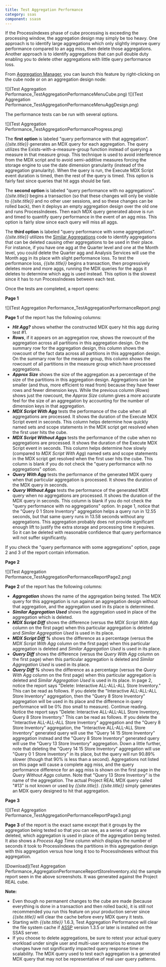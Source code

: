 ```yaml
---
title: Test Aggregation Performance
category: ssas
component: ssasm
---
```



If the ProcessIndexes phase of cube processing is exceeding the processing window, the aggregation design may simply be too heavy. One approach is to identify large aggregations which only slightly improve query performance compared to an agg miss, then delete those aggregations. Another approach is to identify aggregations that can pull double duty enabling you to delete other aggregations with little query performance loss.

From [Aggregation Manager](../AggregationManager), you can launch this feature by right-clicking on the cube node or on an aggregation design node:

![](Test Aggregation Performance_TestAggregationPerformanceMenuCube.png) ![](Test Aggregation Performance_TestAggregationPerformanceMenuAggDesign.png)

The performance tests can be run with several options.

![](Test Aggregation Performance_TestAggregationPerformanceProgress.png)

The **first option** is labeled "query performance with that aggregation". _{{site.title}}_ generates an MDX query for each aggregation. The query utilizes the Exists-with-a-measure-group function instead of querying a measure in that measure group. This technique is used to avoid interference from the MDX script and to avoid semi-additive measures forcing the storage engine to use the date dimension granularity (instead of the aggregation granularity). When the query is run, the Execute MDX Script event duration is timed, then the rest of the query is timed. This option is fairly fast since queries that hit aggs should be fast.

The **second option** is labeled "query performance with no aggregations". _{{site.title}}_ begins a transaction (so that these changes will only be visible to _{{site.title}}_ and no other user sessions, and so these changes can be rolled back), then it deploys an empty aggregation design over the old one and runs ProcessIndexes. Then each MDX query generated above is run and timed to quantify query performance in the event of an agg miss. This option is fairly slow since each query will miss all aggs.

The **third option** is labeled "query performance with some aggregations". _{{site.title}}_ utilizes the [Similar Aggregations](../SimilarAggregations) code to identify aggregations that can be deleted causing other aggregations to be used in their place. For instance, if you have one agg at the Quarter level and one at the Month level, you could delete the Quarter agg and Analysis Services will use the Month agg in its place with slight performance loss. To test the performance loss, _{{site.title}}_ begins a transaction, then progressively deletes more and more aggs, running the MDX queries for the aggs it deletes to determine which agg is used instead. This option is the slowest since it has to run ProcessIndexes between each test.

Once the tests are completed, a report opens:

**Page 1**

![](Test Aggregation Performance_TestAggregationPerformanceReport.png)

**Page 1** of the report has the following columns:
* **_Hit Agg?_** shows whether the constructed MDX query hit this agg during test #1.
* **_Rows_**, if it appears on an aggregation row, shows the rowcount of the aggregation across all partitions in this aggregation design. On the summary row for the aggregation design, this column shows the rowcount of the fact data across all partitions in this aggregation design. On the summary row for the measure group, this column shows the rowcount of all partitions in the measure group which have processed aggregations.
* **_Approx Size_** shows the size of the aggregation as a percentage of the size of the partitions in this aggregation design. Aggregations can be smaller (and thus, more efficient to read from) because they have fewer rows and fewer dimension keys. While the previous column (_Rows_) shows just the rowcount, the _Approx Size_ column gives a more accurate feel for the size of an aggregation by accounting for the number of dimension keys in that aggregation.
* **_MDX Script With Agg_** tests the performance of the cube when all aggregations are processed. It shows the duration of the Execute MDX Script event in seconds. This column helps determine how quickly named sets and scope statements in the MDX script get resolved when the first user hits the cube.
* **_MDX Script Without Aggs_** tests the performance of the cube when no aggregations are processed. It shows the duration of the Execute MDX Script event in seconds. This column helps determine how slowly (compared to _MDX Script With Agg_) named sets and scope statements in the MDX script get resolved when the first user hits the cube. This column is blank if you do not check the "query performance with no aggregations" option.
* **_Query With Agg_** tests the performance of the generated MDX query when that particular aggregation is processed. It shows the duration of the MDX query in seconds.
* **_Query Without Aggs_** tests the performance of the generated MDX query when no aggregations are processed. It shows the duration of the MDX query in seconds. This column is blank if you do not check the "query performance with no aggregations" option.
In page 1, notice that the "Query 0 1 Store Inventory" aggregation helps a query run in 12.55 seconds, but that same query runs in 13.58 seconds without any aggregations. This aggregation probably does not provide significant enough lift to justify the extra storage and processing time it requires. So it can be deleted with reasonable confidence that query performance will not suffer significantly.

If you check the "query performance with some aggregations" option, page 2 and 3 of the report contain information.

**Page 2**

![](Test Aggregation Performance_TestAggregationPerformanceReportPage2.png)

**Page 2** of the report has the following columns:
* **_Aggregation_** shows the name of the aggregation being tested. The MDX query for this aggregation is run against an aggregation design without that aggregation, and the aggregation used in its place is determined.
* **_Similar Aggregation Used_** shows the aggregation used in place of the aggregation which is deleted.
* **_MDX Script Diff_** shows the difference (versus the _MDX Script With Agg_ column on the first page) when this particular aggregation is deleted and _Similar Aggregation Used_ is used in its place.
* **_MDX Script Diff %_** shows the difference as a percentage (versus the _MDX Script With Agg_ column on the first page) when this particular aggregation is deleted and _Similar Aggregation Used_ is used in its place.
* **_Query Diff_** shows the difference (versus the _Query With Agg_ column on the first page) when this particular aggregation is deleted and _Similar Aggregation Used_ is used in its place.
* **_Query Diff %_** shows the difference as a percentage (versus the _Query With Agg_ column on the first page) when this particular aggregation is deleted and _Similar Aggregation Used_ is used in its place.
In page 2, notice the report says "Delete: Interactive ALL-ALL-ALL Store Inventory." This can be read as follows. If you delete the "Interactive ALL-ALL-ALL Store Inventory" aggregation, then the "Query 8 Store Inventory" aggregation will be used in its place and the difference in query performance will be 0% (too small to measure). Continue reading. Notice the report says "Delete: Interactive ALL-ALL-ALL Store Inventory, Query 8 Store Inventory." This can be read as follows. If you delete the "Interactive ALL-ALL-ALL Store Inventory" aggregation and the "Query 8 Store Inventory" aggregation, the "Interactive ALL-ALL-ALL Store Inventory" generated query will use the "Query 14 15 Store Inventory" aggregation instead and the "Query 8 Store Inventory" generated query will use the "Query 13 Store Inventory" aggregation. Down a little further, note that deleting the "Query 14 15 Store Inventory" aggregation will use "Query 0 1 Store Inventory" in its place, but the query will run 90.89% slower (though that 90% is less than a second). Aggregations not listed on this page will cause a complete agg miss, and the query performance difference for an agg miss is shown on the first page in the _Query Without Aggs_ column. Note that "Query 13 Store Inventory" is the name of the aggregation. The actual Project REAL MDX query called "#13" is not known or used by *{{site.title}}*. *{{site.title}}* simply generates an MDX query designed to hit that aggregation.

**Page 3**

![](Test Aggregation Performance_TestAggregationPerformanceReportPage3.png)

**Page 3** of the report is the exact same except that it groups by the aggregation being tested so that you can see, as a series of aggs are deleted, which aggregation is used in place of the aggregation being tested. It also shows a _Process Agg Time_ column which displays the number of seconds it took to ProcessIndexes the partitions in this aggregation design with this aggregation versus how long it too to ProcessIndexes without this aggregation.

[Download](Test Aggregation Performance_AggregationPerformanceReportStoreInventory.xls) the sample report seen in the above screenshots. It was generated against the Project REAL cube.

**Note:**
* Even though no permanent changes to the cube are made (because everything is done in a transaction and then rolled back), it is still not recommended you run this feature on your production server since *{{site.title}}* will clear the cache before every MDX query it tests.
* Starting with *{{site.title}}* 1.6.3, Test Aggregation Performance will clear the file system cache if [ASSP](http://asstoredprocedures.codeplex.com/wikipage?title=FileSystemCache) version 1.3.5 or later is installed on the SSAS server.
* If you choose to delete aggregations, be sure to retest your actual query workload under single user and multi-user scenarios to ensure the changes have not significantly impacted query response time or scalability. The MDX query used to test each aggregation is a generated MDX query that may not be representative of real user query patterns.